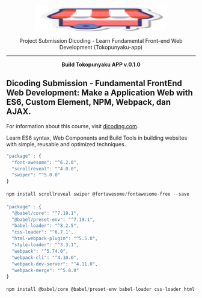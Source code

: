 <p align="center">
  <a href="https://github.com/ebayyou/tokopunyaku-app" target="_blank">
    <picture>
      <img alt="Sneakpeek Project" src="https://raw.githubusercontent.com/ebayyou/tokopunyaku-app/main/src/image/toko-logo.png" width="350" height="70" style="max-width: 100%;">
    </picture>
  </a>
</p>

<p align="center">
  Project Submission Dicoding - Learn Fundamental Front-end Web Development (Tokopunyaku-app) 
</p>

---

<p align="center" style="font-weight: 700">
   Build Tokopunyaku APP v.0.1.0
</p>

## Dicoding Submission - Fundamental FrontEnd Web Development: Make a Application Web with ES6, Custom Element, NPM, Webpack, dan AJAX.

For information about this course, visit [dicoding.com](https://www.dicoding.com/academies/163).

Learn ES6 syntax, Web Components and Build Tools in building websites with simple, reusable and optimized techniques.

```js
"package" : {
  "font-awesome": "^6.2.0",
  "scrollreveal": "^4.0.0",
  "swiper": "^5.0.0"
}

npm install scrollreveal swiper @fortawesome/fontawesome-free --save

"package" : {
  "@babel/core": "^7.19.1",
  "@babel/preset-env": "^7.19.1",
  "babel-loader": "^8.2.5",
  "css-loader": "^6.7.1",
  "html-webpack-plugin": "^5.5.0",
  "style-loader": "^3.3.1",
  "webpack": "^5.74.0",
  "webpack-cli": "^4.10.0",
  "webpack-dev-server": "^4.11.0",
  "webpack-merge": "^5.8.0"
}

npm install @babel/core @babel/preset-env babel-loader css-loader html-webpack-plugin style-loader webpack webpack-cli webpack-dev-server webpack-merge --save-dev
```
